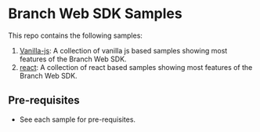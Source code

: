 Branch Web SDK Samples
===================================


This repo contains the following samples:

1. [Vanilla-js](Vanilla-js): A collection of vanilla js based samples showing most features of the Branch Web SDK.
1. [react](react):
A collection of react based samples showing most features of the Branch Web SDK.


Pre-requisites
--------------

* See each sample for pre-requisites.
